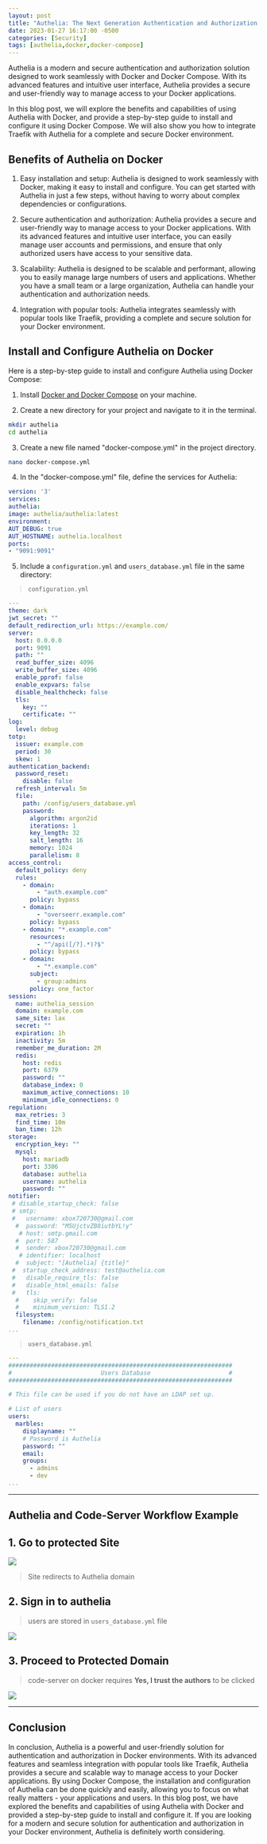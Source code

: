 ```yaml
--- 
layout: post
title: "Authelia: The Next Generation Authentication and Authorization Solution for Docker"
date: 2023-01-27 16:17:00 -0500
categories: [Security]
tags: [authelia,docker,docker-compose]
---
```



Authelia is a modern and secure authentication and authorization solution designed to work seamlessly with Docker and Docker Compose. With its advanced features and intuitive user interface, Authelia provides a secure and user-friendly way to manage access to your Docker applications.

In this blog post, we will explore the benefits and capabilities of using Authelia with Docker, and provide a step-by-step guide to install and configure it using Docker Compose. We will also show you how to integrate Traefik with Authelia for a complete and secure Docker environment.

## Benefits of Authelia on Docker

1. Easy installation and setup: Authelia is designed to work seamlessly with Docker, making it easy to install and configure. You can get started with Authelia in just a few steps, without having to worry about complex dependencies or configurations.

2. Secure authentication and authorization: Authelia provides a secure and user-friendly way to manage access to your Docker applications. With its advanced features and intuitive user interface, you can easily manage user accounts and permissions, and ensure that only authorized users have access to your sensitive data.

3. Scalability: Authelia is designed to be scalable and performant, allowing you to easily manage large numbers of users and applications. Whether you have a small team or a large organization, Authelia can handle your authentication and authorization needs.

4. Integration with popular tools: Authelia integrates seamlessly with popular tools like Traefik, providing a complete and secure solution for your Docker environment.

## Install and Configure Authelia on Docker

Here is a step-by-step guide to install and configure Authelia using Docker Compose:

1. Install [Docker and Docker Compose](https://docs.marsblars.dev/posts/docker-compose-pi4/) on your machine.

2. Create a new directory for your project and navigate to it in the terminal.
```bash
mkdir authelia
cd authelia
```

3. Create a new file named "docker-compose.yml" in the project directory.
```bash
nano docker-compose.yml
```

4. In the "docker-compose.yml" file, define the services for Authelia:

```yml
version: '3'
services:
authelia:
image: authelia/authelia:latest
environment:
AUT_DEBUG: true
AUT_HOSTNAME: authelia.localhost
ports:
- "9091:9091"
```
5. Include a `configuration.yml` and `users_database.yml` file in the same directory:

>`configuration.yml`

```yml
---
theme: dark
jwt_secret: ""
default_redirection_url: https://example.com/
server:
  host: 0.0.0.0
  port: 9091
  path: ""
  read_buffer_size: 4096
  write_buffer_size: 4096
  enable_pprof: false
  enable_expvars: false
  disable_healthcheck: false
  tls:
    key: ""
    certificate: ""
log:
  level: debug
totp:
  issuer: example.com
  period: 30
  skew: 1
authentication_backend:
  password_reset:
    disable: false
  refresh_interval: 5m
  file:
    path: /config/users_database.yml
    password:
      algorithm: argon2id
      iterations: 1
      key_length: 32
      salt_length: 16
      memory: 1024
      parallelism: 8
access_control:
  default_policy: deny
  rules:
    - domain:
        - "auth.example.com"
      policy: bypass
    - domain:
        - "overseerr.example.com"
      policy: bypass
    - domain: "*.example.com"
      resources:
        - "^/api([/?].*)?$"
      policy: bypass
    - domain:
        - "*.example.com"
      subject:
        - group:admins
      policy: one_factor
session:
  name: authelia_session
  domain: example.com
  same_site: lax
  secret: ""
  expiration: 1h
  inactivity: 5m
  remember_me_duration: 2M
  redis:
    host: redis
    port: 6379
    password: ""
    database_index: 0
    maximum_active_connections: 10
    minimum_idle_connections: 0
regulation:
  max_retries: 3
  find_time: 10m
  ban_time: 12h
storage:
  encryption_key: ""
  mysql:
    host: mariadb
    port: 3306
    database: authelia
    username: authelia
    password: ""
notifier:
 # disable_startup_check: false
 # smtp:
 #   username: xbox720730@gmail.com
  #  password: "M5UjctvZB8iutbYL!y"
   # host: smtp.gmail.com
  #  port: 587
  #  sender: xbox720730@gmail.com
   # identifier: localhost
  #  subject: "[Authelia] {title}"
 #  startup_check_address: test@authelia.com
 #   disable_require_tls: false
 #   disable_html_emails: false
 #   tls:
  #    skip_verify: false
  #    minimum_version: TLS1.2
  filesystem:
    filename: /config/notification.txt
...
```

>`users_database.yml`

```yml
---
###############################################################
#                         Users Database                      #
###############################################################

# This file can be used if you do not have an LDAP set up.

# List of users
users:
  marbles:
    displayname: ""
    # Password is Authelia
    password: "" 
    email: 
    groups:
      - admins
      - dev
...
```

---

## Authelia and Code-Server Workflow Example

1\. Go to protected Site
---

![](https://d3q7ie80jbiqey.cloudfront.net/media/image/zoom/f6a44501-1200-40ba-8b38-0edcec9582c1/1.5/50/50?0)
>Site redirects to Authelia domain

2\. Sign in to authelia
---------------------------------------------------------------------------------------------------------------------

>users are stored in `users_database.yml` file

![](https://d3q7ie80jbiqey.cloudfront.net/media/image/zoom/f4aa4d1e-0c92-40e9-a6d2-41f430280c17/1/0/0?0)

3\. Proceed to Protected Domain
-------------------------------------------------------------------------

>code-server on docker requires **Yes, I trust the authors** to be clicked

![](https://d3q7ie80jbiqey.cloudfront.net/media/image/zoom/a45df2f1-68dd-4453-937f-ab4a5101c2d5/1.5/0/0?0)

---
## Conclusion
In conclusion, Authelia is a powerful and user-friendly solution for authentication and authorization in Docker environments. With its advanced features and seamless integration with popular tools like Traefik, Authelia provides a secure and scalable way to manage access to your Docker applications. By using Docker Compose, the installation and configuration of Authelia can be done quickly and easily, allowing you to focus on what really matters - your applications and users. In this blog post, we have explored the benefits and capabilities of using Authelia with Docker and provided a step-by-step guide to install and configure it. If you are looking for a modern and secure solution for authentication and authorization in your Docker environment, Authelia is definitely worth considering.

